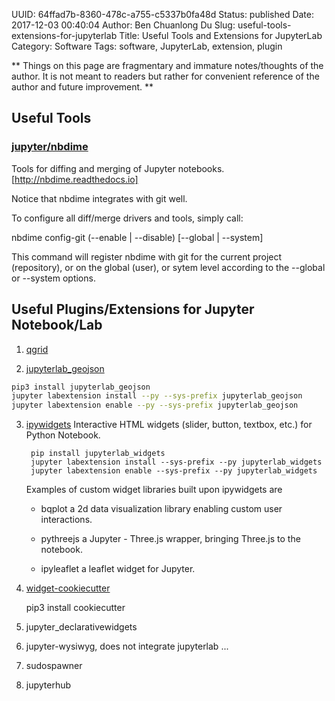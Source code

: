 UUID: 64ffad7b-8360-478c-a755-c5337b0fa48d
Status: published
Date: 2017-12-03 00:40:04
Author: Ben Chuanlong Du
Slug: useful-tools-extensions-for-jupyterlab
Title: Useful Tools and Extensions for JupyterLab
Category: Software
Tags: software, JupyterLab, extension, plugin

**
Things on this page are
fragmentary and immature notes/thoughts of the author.
It is not meant to readers
but rather for convenient reference of the author and future improvement.
**


## Useful Tools

### [jupyter/nbdime](https://github.com/jupyter/nbdime)

Tools for diffing and merging of Jupyter notebooks.
[http://nbdime.readthedocs.io]

Notice that nbdime integrates with git well.

To configure all diff/merge drivers and tools, simply call:

nbdime config-git (--enable | --disable) [--global | --system]

This command will register nbdime with git for the current project (repository), or on the global (user), or sytem level according to the --global or --system options.


## Useful Plugins/Extensions for Jupyter Notebook/Lab

1. [qgrid](https://github.com/quantopian/qgrid)

2. [jupyterlab_geojson](https://github.com/jupyterlab/jupyterlab_geojson)
```bash
pip3 install jupyterlab_geojson
jupyter labextension install --py --sys-prefix jupyterlab_geojson
jupyter labextension enable --py --sys-prefix jupyterlab_geojson
```

3. [ipywidgets](https://github.com/ipython/ipywidgets/tree/master/jupyterlab_widgets)
    Interactive HTML widgets (slider, button, textbox, etc.) for Python Notebook.

        pip install jupyterlab_widgets
        jupyter labextension install --sys-prefix --py jupyterlab_widgets
        jupyter labextension enable --sys-prefix --py jupyterlab_widgets

    Examples of custom widget libraries built upon ipywidgets are

    - bqplot a 2d data visualization library enabling custom user interactions.

    - pythreejs a Jupyter - Three.js wrapper, bringing Three.js to the notebook.

    - ipyleaflet a leaflet widget for Jupyter.

4. [widget-cookiecutter](https://github.com/jupyter/widget-cookiecutter)

    pip3 install cookiecutter

5. jupyter_declarativewidgets

6. jupyter-wysiwyg, does not integrate jupyterlab ...

7. sudospawner

8. jupyterhub

